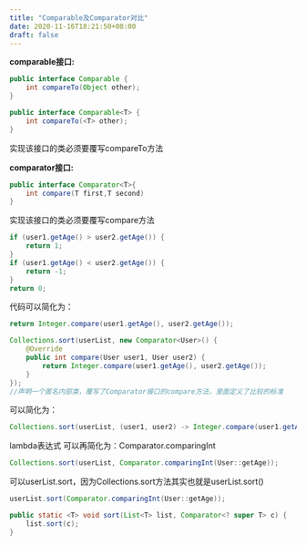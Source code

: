 ```yaml
---
title: "Comparable及Comparator对比"
date: 2020-11-16T18:21:50+08:00
draft: false
---
```


**comparable接口:**

```java
public interface Comparable {    
    int compareTo(Object other);
}
```

```java
public interface Comparable<T> {    
    int compareTo(<T> other);
}
```

实现该接口的类必须要覆写compareTo方法

**comparator接口:**

```java
public interface Comparator<T>{
	int compare(T first,T second)
}
```

实现该接口的类必须要覆写compare方法

```java
if (user1.getAge() > user2.getAge()) {    
    return 1;
}
if (user1.getAge() < user2.getAge()) {    
    return -1;
}
return 0;
```

代码可以简化为：

```java
return Integer.compare(user1.getAge(), user2.getAge());
```



```java
Collections.sort(userList, new Comparator<User>() {    
    @Override    
    public int compare(User user1, User user2) {        
        return Integer.compare(user1.getAge(), user2.getAge());    
    }
});
//声明一个匿名内部类，覆写了Comparator接口的compare方法，里面定义了比较的标准
```

可以简化为：

```java
Collections.sort(userList, (user1, user2) -> Integer.compare(user1.getAge(), user2.getAge()));
```

lambda表达式
可以再简化为：Comparator.comparingInt

```java
Collections.sort(userList, Comparator.comparingInt(User::getAge));
```

可以userList.sort，因为Collections.sort方法其实也就是userList.sort()

```java
userList.sort(Comparator.comparingInt(User::getAge));
```

```java
public static <T> void sort(List<T> list, Comparator<? super T> c) {    
    list.sort(c);
}
```
